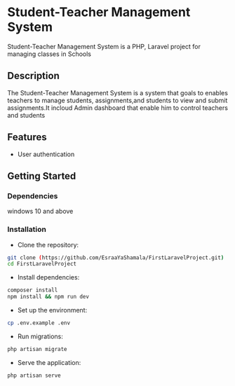 # Student-Teacher Management System
Student-Teacher Management System is a PHP, Laravel project for managing classes in Schools
## Description
The Student-Teacher Management System is a system  that goals to enables teachers to manage students, assignments,and students to view and submit assignments.It incloud Admin dashboard that enable him to control teachers and students 
## Features
- User authentication 
## Getting Started
### Dependencies
windows 10 and above
### Installation
- Clone the repository:
```bash
git clone (https://github.com/EsraaYaShamala/FirstLaravelProject.git)
cd FirstLaravelProject
```
- Install dependencies:
```bash
composer install
npm install && npm run dev
```
- Set up the environment:
```bash
cp .env.example .env
```
- Run migrations:
```bash
php artisan migrate
```
- Serve the application:
```bash
php artisan serve
```
